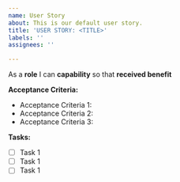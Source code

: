 ```yaml
---
name: User Story
about: This is our default user story.
title: 'USER STORY: <TITLE>'
labels: ''
assignees: ''

---
```


As a **role** I can **capability** so that **received benefit**
  

**Acceptance Criteria:**
  
  - Acceptance Criteria 1:
  - Acceptance Criteria 2:
  - Acceptance Criteria 3:
  
  
  **Tasks:**
  
  - [ ] Task 1
  - [ ] Task 1
  - [ ] Task 1
